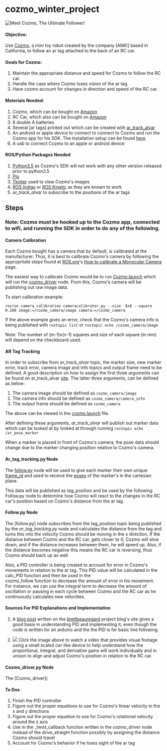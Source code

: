 cozmo\_winter\_project 
====================

![Meet Cozmo, The Ultimate Follower!](https://s.aolcdn.com/hss/storage/midas/fe249551d88d3ce0c86c7bb0573b9820/204057074/Anki+Cozmo+Still2.jpg)

#### Objective:

Use [Cozmo](https://anki.com/en-us/cozmo), a mini toy robot created by the company [ANKI] based in California, to follow an ar tag attached to the back of an RC car.

#### Goals for Cozmo: 

1. Maintain the appropriate distance and speed for Cozmo to follow the RC car. 
2. Handle the case where Cozmo loses vision of the ar tag.
3. Have cozmo account for changes in direction and speed of the RC car.

#### Materials Needed:
1. Cozmo, which can be bought on [Amazon](https://www.amazon.com/Anki-000-00048-Cozmo/dp/B01GA1298S)
2. RC Car, which also can be bought on [Amazon](https://www.amazon.com/RW-Lamborghini-Veneno-Remote-Control/dp/B01A5NZAE2/ref=sr_1_5?s=toys-and-games&ie=UTF8&qid=1489929175&sr=1-5&keywords=RC+car)
3. 6 double A batteries
4. Several [ar tags] printed out which can be created with [ar_track_alvar](http://wiki.ros.org/ar_track_alvar)
5. An android or apple device to connect to connect to Cozmo and run the Cozmo app for his SDK. The installation setup can be found [here](http://cozmosdk.anki.com/docs/initial.html)
6. A usb to connect Cozmo to an apple or android device


#### ROS/Python Packages Needed
1. [Python3.5](http://cozmosdk.anki.com/docs/install-linux.html) as Cozmo's SDK will not work with any other version released prior to python3.5
2. [Pip](http://cozmosdk.anki.com/docs/install-linux.html)
3. [Tkinter](http://cozmosdk.anki.com/docs/install-linux.html) used to view Cozmo's images
4. [ROS Indigo](http://wiki.ros.org/indigo/Installation) or [ROS Kinetic](http://wiki.ros.org/kinetic/Installation) as they are known to work
5. _ar_track_alvar_ to subscribe to the positions of the ar tags

## Steps

### Note: Cozmo must be hooked up to the Cozmo app, connected to wifi, and running the SDK in order to do any of the following.

#### Camera Calibration

Each Cozmo bought has a camera that by default, is calibrated at the manufacturer.
Thus, it is best to calibrate Cozmo's camera by following the appropritate steps found at [ROS.org](http://www.ros.org/)'s [How to calibrate a Monocular Camera](http://wiki.ros.org/camera_calibration/Tutorials/MonocularCalibration) page.

The easiest way to calibrate Cozmo would be to run [Cozmo.launch](https://github.com/briannaodom/cozmo_winter_project/blob/master/src/cozmo.launch) which will run the [cozmo_driver](https://github.com/OTL/cozmo_driver/blob/master/nodes/cozmo_driver.py) node. From this, Cozmo's camera will be publishing out raw image data. 

To start calibration example:

```rosrun camera_calibration cameracalibrator.py --size  8x6 --square 0.108 image:=/cozmo_camera/image camera:=/cozmo_camera```

If the above example gives an error, check that the Cozmo's camera info is being published with
```rostopic list``` or ```rostopic echo /cozmo_camera/image```

Note: The number of (m-1)x(n-1) squares and size of each square (in mm) will depend on the checkboard used.

#### AR Tag Tracking

In order to subscribe from _ar_track_alvar_ topic, the marker size, new marker error, track error, camera image and info topics and output frame need to be defined. A good description on how to assign the first three arguments can be found on ar_track_alvar [site](http://wiki.ros.org/ar_track_alvar). The latter three arguments, can be defined as below:

1. The camera image should be defined as ```cozmo_camera/image```
2. The camera info should be defined as ```cozmo_camera/camera_info```
3. The output frame should be defined as ```cozmo_camera```

The above can be viewed in the [cozmo.launch](https://github.com/briannaodom/cozmo_winter_project/blob/master/src/cozmo.launch) file.

After defining these arguments, _ar_track_alvar_ will publish out marker data which can be looked at by looked at through running
```rostopic echo /ar_pose_marker```

When a marker is placed in front of Cozmo's camera, the pose data should change due to the marker changing position relative to Cozmo's camera. 

#### Ar_tag_tracking.py Node

The [follow.py]() node will be used to give each marker their own unique [frame_id](http://docs.ros.org/fuerte/api/std_msgs/html/msg/Header.html) and used to receive the [poses](http://docs.ros.org/jade/api/geometry_msgs/html/msg/Pose.html) of the marker's in the cartesian plane. 

This data will be published as tag_position and be used by the following Follow.py node to determine how Cozmo will react to the changes in the RC car's position based on Cozmo's distance from the ar tag. 

#### Follow.py Node

The [follow.py] node subscribes from the tag_position topic being published by the _ar_tag_tracking.py_ node and calculates the distance from the tag and turns this into the velocity Cozmo should be moving in the x direction. If the distance between Cozmo and the RC car, gets closer to 0, Cozmo will slow down, and if the distance increases between them, he will speed up. Also, if the distance becomes negative this means the RC car is reversing, thus Cozmo should back up as well. 

Also, a PID controller is being created to account for error in Cozmo's movements in relation to the ar tag. This PID value will be calculated in the calc_PID function and then be used in the   
cozmo_follow function to decrease the amount of error in his movement. For instance, we can use the integral term to decrease the amount of oscillation or pausing in each cycle between Cozmo and the RC car as he continuously calculates new velocities.

#### Sources For PID Explanations and Implementation

1. A [blog post](http://brettbeauregard.com/blog/2011/04/improving-the-beginners-pid-introduction/) written on the [brettbeauregard](http://brettbeauregard.com/blog/) project blog's site gives a good basis in understanding PID and implementing it, even though the code is written for 
an arduino and the the PID is for basic line following. 

2. [![](https://i.ytimg.com/vi/4Y7zG48uHRo/maxresdefault.jpg)](https://www.youtube.com/watch?v=4Y7zG48uHRo) Click the image above to watch a video that provides visual footage using a small scaled car-like device to help understand how the proportional, integral, and derivative gains will work individually and in unison to align and adjust Cozmo's position in relation to the RC car. 

#### Cozmo_driver.py Node

The [Cozmo_driver](

#### To Dos

1. Finish the PID controller
2. Figure out the proper equations to use for Cozmo's linear velocity in the x and y directions 
3. Figure out the proper equation to use for Cozmo's rotational velocity around the z axis
4. Use in the _twist_callback function written in the _cozmo_driver_ node instead of the drive_straight function possibly by assigning the distance Cozmo should travel
5. Account for Cozmo's behavior if he loses sight of the ar tag










